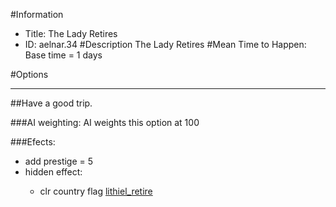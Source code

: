 #Information
 - Title: The Lady Retires
 - ID: aelnar.34
#Description
The Lady Retires
#Mean Time to Happen:
Base time = 1 days

#Options

___
##Have a good trip.

###AI weighting:
AI weights this option at 100


###Efects:<ul><li>add prestige = 5</li><li>hidden effect:</li><ul><li>clr country flag [lithiel_retire](../flags/lithiel_retire.md)</li></ul></ul>
